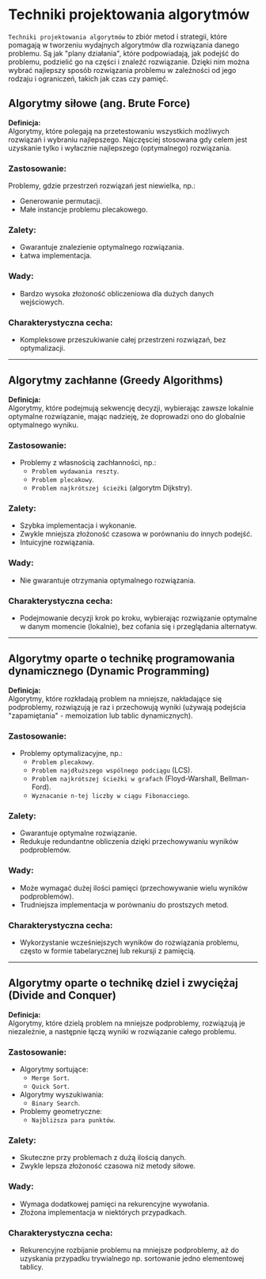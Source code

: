 # Techniki projektowania algorytmów

`Techniki projektowania algorytmów` to zbiór metod i strategii, które pomagają w tworzeniu wydajnych algorytmów dla rozwiązania danego problemu.
Są jak "plany działania", które podpowiadają, jak podejść do problemu, podzielić go na części i znaleźć rozwiązanie. Dzięki nim można wybrać najlepszy sposób rozwiązania problemu w zależności od jego rodzaju i ograniczeń, takich jak czas czy pamięć.

## Algorytmy siłowe (ang. Brute Force)

**Definicja:**  
Algorytmy, które polegają na przetestowaniu wszystkich możliwych rozwiązań i wybraniu najlepszego.
Najczęsciej stosowana gdy celem jest uzyskanie tylko i wyłacznie najlepszego (optymalnego) rozwiązania.

### Zastosowanie:
Problemy, gdzie przestrzeń rozwiązań jest niewielka, np.:
  - Generowanie permutacji.
  - Małe instancje problemu plecakowego.

### Zalety:
- Gwarantuje znalezienie optymalnego rozwiązania.
- Łatwa implementacja.

### Wady:
- Bardzo wysoka złożoność obliczeniowa dla dużych danych wejściowych.

### Charakterystyczna cecha:
- Kompleksowe przeszukiwanie całej przestrzeni rozwiązań, bez optymalizacji.

---

## Algorytmy zachłanne (Greedy Algorithms)

**Definicja:**  
Algorytmy, które podejmują sekwencję decyzji, wybierając zawsze lokalnie optymalne rozwiązanie, mając nadzieję, że doprowadzi ono do globalnie optymalnego wyniku.

### Zastosowanie:
- Problemy z własnością zachłanności, np.:
  - `Problem wydawania reszty`.
  - `Problem plecakowy`.
  - `Problem najkrótszej ścieżki` (algorytm Dijkstry).

### Zalety:
- Szybka implementacja i wykonanie.
- Zwykle mniejsza złożoność czasowa w porównaniu do innych podejść.
- Intuicyjne rozwiązania.

### Wady:
- Nie gwarantuje otrzymania optymalnego rozwiązania.

### Charakterystyczna cecha:
- Podejmowanie decyzji krok po kroku, wybierając rozwiązanie optymalne w danym momencie (lokalnie), bez cofania się i przeglądania alternatyw.

---

## Algorytmy oparte o technikę programowania dynamicznego (Dynamic Programming)

**Definicja:**  
Algorytmy, które rozkładają problem na mniejsze, nakładające się podproblemy, rozwiązują je raz i przechowują wyniki (używają podejścia "zapamiętania" - memoization lub tablic dynamicznych).

### Zastosowanie:
- Problemy optymalizacyjne, np.:
  - `Problem plecakowy`.
  - `Problem najdłuższego wspólnego podciągu` (LCS).
  - `Problem najkrótszej ścieżki w grafach` (Floyd-Warshall, Bellman-Ford).
  - `Wyznacanie n-tej liczby w ciągu Fibonacciego`.

### Zalety:
- Gwarantuje optymalne rozwiązanie.
- Redukuje redundantne obliczenia dzięki przechowywaniu wyników podproblemów.

### Wady:
- Może wymagać dużej ilości pamięci (przechowywanie wielu wyników podproblemów).
- Trudniejsza implementacja w porównaniu do prostszych metod.

### Charakterystyczna cecha:
- Wykorzystanie wcześniejszych wyników do rozwiązania problemu, często w formie tabelarycznej lub rekursji z pamięcią.

---

## Algorytmy oparte o technikę dziel i zwyciężaj (Divide and Conquer)

**Definicja:**  
Algorytmy, które dzielą problem na mniejsze podproblemy, rozwiązują je niezależnie, a następnie łączą wyniki w rozwiązanie całego problemu.

### Zastosowanie:
- Algorytmy sortujące:
  - `Merge Sort`.
  - `Quick Sort`.
- Algorytmy wyszukiwania:
  - `Binary Search`.
- Problemy geometryczne:
  - `Najbliższa para punktów`.

### Zalety:
- Skuteczne przy problemach z dużą ilością danych.
- Zwykle lepsza złożoność czasowa niż metody siłowe.

### Wady:
- Wymaga dodatkowej pamięci na rekurencyjne wywołania.
- Złożona implementacja w niektórych przypadkach.

### Charakterystyczna cecha:
- Rekurencyjne rozbijanie problemu na mniejsze podproblemy, aż do uzyskania przypadku trywialnego np. sortowanie jedno elementowej tablicy.
